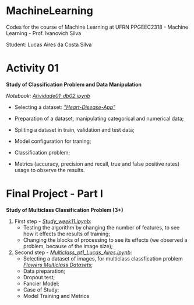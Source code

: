 # MachineLearning
Codes for the course of Machine Learning at UFRN
PPGEEC2318 - Machine Learning - Prof. Ivanovich Silva

Student: Lucas Aires da Costa Silva

# Activity 01
**Study of Classification Problem and Data Manipulation**

*Notebook: [Atividade01_db02.ipynb](https://github.com/aireslucas/MachineLearning/blob/main/Atividade01_db02.ipynb)*

  + Selecting a dataset: *["Heart-Disease-App"](https://github.com/maxim-eyengue/Heart-Disease-App)*
  
  + Preparation of a dataset, manipulating categorical and numerical data;
  
  + Spliting a dataset in train, validation and test data;

  + Model configuration for traning;
  
  + Classification problem;
  
  + Metrics (accuracy, precision and recall, true and false positive rates) usage to observe the results.

# Final Project - Part I
**Study of Multiclass Classification Problem (3+)**

  1) First step - *[Study_week11.ipynb](https://github.com/aireslucas/MachineLearning/blob/main/Study_week11.ipynb)*:
     + Testing the algorithm by changing the number of features, to see how it effects the results of training;
     + Changing the blocks of processing to see its effects (we observed a problem, because of the image size);
  2) Second step - *[Multiclass_pt1_Lucas_Aires.ipynb](https://github.com/aireslucas/MachineLearning/blob/main/Multiclass_pt1_Lucas_Aires.ipynb)*:
     + Selecting a dataset of images, for multiclass classfication problem *[Flowers Multiclass Datasets](https://www.kaggle.com/datasets/alsaniipe/flowers-multiclass-datasets)*;
     + Data preparation;
     + Dropout test;
     + Fancier Model;
     + Case of Study;
     + Model Training and Metrics
